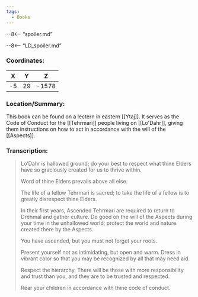 ```yaml
---
tags:
  - Books
---
```


--8<-- “spoiler.md”

--8<-- “LD_spoiler.md”

### Coordinates:
| **X** | **Y**| **Z** |
|:-----:|:----:|:-----:|
|-5  |29   |-1578  |

### Location/Summary:
This book can be found on a lectern in eastern [[Ytaj]]. It serves as the Code of Conduct for the [[Tehrmari]] people living on [[Lo'Dahr]], giving them instructions on how to act in accordance with the will of the [[Aspects]].

### Transcription:
> Lo’Dahr is hallowed ground; do your best to respect what thine Elders have so graciously created for us to thrive within.
>
> Word of thine Elders prevails above all else.
>
> The life of a fellow Tehrmari is sacred; to take the life of a fellow is to greatly disrespect thine Elders.
>
> In their first years, Ascended Tehrmari are required to return to Drehmal and gather culture. Do good on the will of the Aspects during your time in the unhallowed world; protect the world and nature created there by the Aspects.
>
> You have ascended, but you must not forget your roots.
>
> Present yourself not as intimidating, but open and warm. Dress in vibrant color so that you may be recognized by all that may need aid.
>
> Respect the hierarchy. There will be those with more responsibility and trust than you, and they are to be trusted and respected.
>
> Rear your children in accordance with thine code of conduct.

